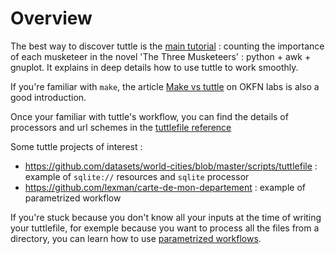 # Overview


The best way to discover tuttle is the [main tutorial](tutorial_musketeers/tutorial.md) : counting the importance of each musketeer in the novel
'The Three Musketeers' : python + awk + gnuplot. It explains in deep details how to use tuttle to work smoothly.

If you're familiar with `make`, the article [Make vs tuttle](http://okfnlabs.org/blog/2016/03/25/make-vs-tuttle.html) on OKFN labs is also a good introduction.

Once your familiar with tuttle's workflow, you can find the details of processors and url schemes in the
[tuttlefile reference](reference/tuttlefile_reference.md)

Some tuttle projects of interest :
* https://github.com/datasets/world-cities/blob/master/scripts/tuttlefile : example of ``sqlite://`` resources and ``sqlite`` processor
* https://github.com/lexman/carte-de-mon-departement : example of parametrized workflow

If you're stuck because you don't know all your inputs at the time of writing your tuttlefile, for exemple because you want to process all the files 
from a directory, you can learn how to use [parametrized workflows](tuto_parametrized_workflow/tuto_parametrized_workflow.MD).